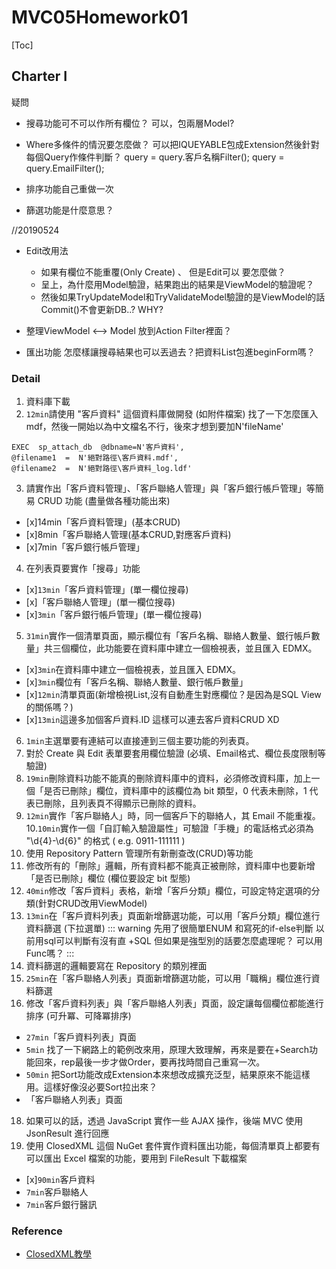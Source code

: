 # MVC05Homework01
[Toc]

## Charter I
疑問
- 搜尋功能可不可以作所有欄位？ 
    可以，包兩層Model?
- Where多條件的情況要怎麼做？
    可以把IQUEYABLE包成Extension然後針對每個Query作條件判斷？
    query = query.客戶名稱Filter();
    query = query.EmailFilter();
    
- 排序功能自己重做一次

- 篩選功能是什麼意思？

//20190524
- Edit改用法
    - 如果有欄位不能重覆(Only Create) 、 但是Edit可以 要怎麼做？
    - 呈上，為什麼用Model驗證，結果跑出的結果是ViewModel的驗證呢？
    - 然後如果TryUpdateModel和TryValidateModel驗證的是ViewModel的話 Commit()不會更新DB..? WHY?

- 整理ViewModel <--> Model 放到Action Filter裡面？
- 匯出功能 怎麼樣讓搜尋結果也可以丟過去？把資料List包進beginForm嗎？



### Detail
 1. 資料庫下載
 2. `12min`請使用 "客戶資料" 這個資料庫做開發 (如附件檔案)
找了一下怎麼匯入mdf，然後一開始以為中文檔名不行，後來才想到要加N'fileName'
```sql=
EXEC  sp_attach_db  @dbname=N'客戶資料',     
@filename1  =  N'絕對路徑\客戶資料.mdf',     
@filename2  =  N'絕對路徑\客戶資料_log.ldf'
```
 3. 請實作出「客戶資料管理」、「客戶聯絡人管理」與「客戶銀行帳戶管理」等簡易 CRUD 功能 (盡量做各種功能出來)
- [x]14min「客戶資料管理」(基本CRUD)
- [x]8min「客戶聯絡人管理(基本CRUD,對應客戶資料)
- [x]7min「客戶銀行帳戶管理」
 4. 在列表頁要實作「搜尋」功能
- [x]`13min`「客戶資料管理」(單一欄位搜尋)
- [x]「客戶聯絡人管理」(單一欄位搜尋)
- [x]`3min`「客戶銀行帳戶管理」(單一欄位搜尋)
 5. `31min`實作一個清單頁面，顯示欄位有「客戶名稱、聯絡人數量、銀行帳戶數量」共三個欄位，此功能要在資料庫中建立一個檢視表，並且匯入 EDMX。
- [x]`3min`在資料庫中建立一個檢視表，並且匯入 EDMX。
- [x]`3min`欄位有「客戶名稱、聯絡人數量、銀行帳戶數量」
- [x]`12min`清單頁面(新增檢視List,沒有自動產生對應欄位？是因為是SQL View的關係嗎？)
- [x]`13min`這邊多加個客戶資料.ID 這樣可以連去客戶資料CRUD XD
 6. `1min`主選單要有連結可以直接連到三個主要功能的列表頁。
 7. 對於 Create 與 Edit 表單要套用欄位驗證 (必填、Email格式、欄位長度限制等驗證)
 8. `19min`刪除資料功能不能真的刪除資料庫中的資料，必須修改資料庫，加上一個「是否已刪除」欄位，資料庫中的該欄位為 bit 類型，0 代表未刪除，1 代表已刪除，且列表頁不得顯示已刪除的資料。
 9. `12min`實作「客戶聯絡人」時，同一個客戶下的聯絡人，其 Email 不能重複。
 10.`10min`實作一個「自訂輸入驗證屬性」可驗證「手機」的電話格式必須為 "\d{4}-\d{6}" 的格式 ( e.g. 0911-111111 )
 11. 使用 Repository Pattern 管理所有新刪查改(CRUD)等功能
 12. 修改所有的「刪除」邏輯，所有資料都不能真正被刪除，資料庫中也要新增「是否已刪除」欄位 (欄位要設定 bit 型態)
 13. `40min`修改「客戶資料」表格，新增「客戶分類」欄位，可設定特定選項的分類(針對CRUD改用ViewModel)
 14. `13min`在「客戶資料列表」頁面新增篩選功能，可以用「客戶分類」欄位進行資料篩選 (下拉選單) :::	warning 先用了很簡單ENUM 和寫死的if-else判斷 以前用sql可以判斷有沒有直 +SQL 但如果是強型別的話要怎麼處理呢？ 可以用Func嗎？ :::
 15. 資料篩選的邏輯要寫在 Repository 的類別裡面
 16. `25min`在「客戶聯絡人列表」頁面新增篩選功能，可以用「職稱」欄位進行資料篩選
 17. 修改「客戶資料列表」與「客戶聯絡人列表」頁面，設定讓每個欄位都能進行排序 (可升冪、可降冪排序)
 - `27min`「客戶資料列表」頁面
 - `5min` 找了一下網路上的範例改來用，原理大致理解，再來是要在+Search功能回來，rep最後一步才做Order，要再找時間自己重寫一次。
 - `50min` 把Sort功能改成Extension本來想改成擴充泛型，結果原來不能這樣用。這樣好像沒必要Sort拉出來？
 - 「客戶聯絡人列表」頁面
 18. 如果可以的話，透過 JavaScript 實作一些 AJAX 操作，後端 MVC 使用 JsonResult 進行回應
 19. 使用 ClosedXML 這個 NuGet 套件實作資料匯出功能，每個清單頁上都要有可以匯出 Excel 檔案的功能，要用到 FileResult 下載檔案
- [x]`90min`客戶資料
 - `7min`客戶聯絡人
 - `7min`客戶銀行醫訊

### Reference
- [ClosedXML教學](https://www.aspsnippets.com/Articles/ClosedXML-MVC-Example-Export-to-Excel-using-ClosedXML-in-ASPNet-MVC.aspx)